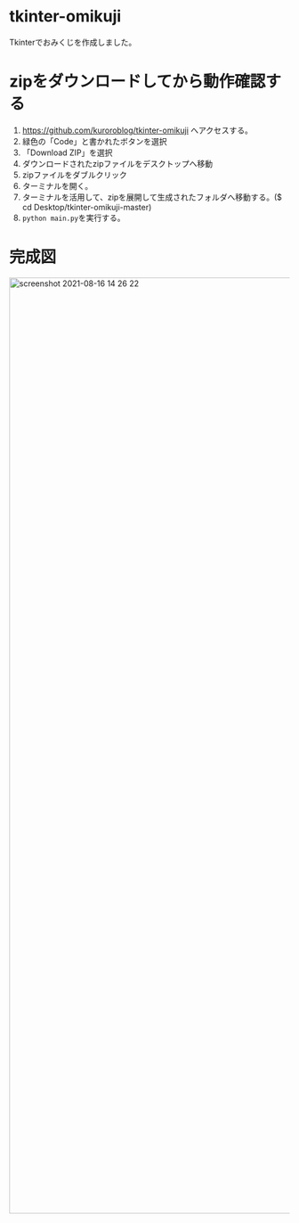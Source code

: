 # tkinter-omikuji
Tkinterでおみくじを作成しました。

# zipをダウンロードしてから動作確認する
1. https://github.com/kuroroblog/tkinter-omikuji へアクセスする。
2. 緑色の「Code」と書かれたボタンを選択
3. 「Download ZIP」を選択
4. ダウンロードされたzipファイルをデスクトップへ移動
5. zipファイルをダブルクリック
6. ターミナルを開く。
7. ターミナルを活用して、zipを展開して生成されたフォルダへ移動する。($ cd Desktop/tkinter-omikuji-master)
8. `python main.py`を実行する。

# 完成図
<img width="1680" alt="screenshot 2021-08-16 14 26 22" src="https://user-images.githubusercontent.com/23373288/129515206-aa66948a-ea0d-4331-ba46-9b857a30fb9a.png">
